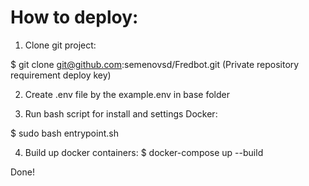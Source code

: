 # How to deploy:

1. Clone git project:

$ git clone git@github.com:semenovsd/Fredbot.git
(Private repository requirement deploy key)

2. Create .env file by the example.env in base folder

3. Run bash script for install and settings Docker:

$ sudo bash entrypoint.sh

4. Build up docker containers:
$ docker-compose up --build

Done!
